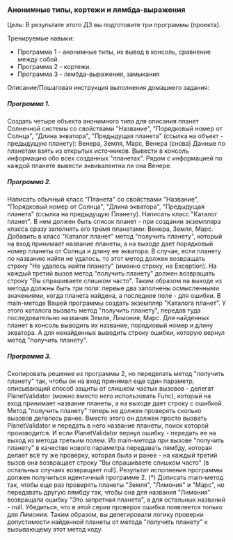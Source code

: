 <h3>Анонимные типы, кортежи и лямбда-выражения</h3>

Цель:
В результате этого ДЗ вы подготовите три программы (проекта).
<div>
Тренируемые навыки:
</div>
  
<div>
<ul>
<li>Программа 1 - анонимные типы, их вывод в консоль, сравнение между собой.</li>
<li>Программа 2 - кортежи.</li>
<li>Программа 3 - лямбда-выражения, замыкания</li>
</ul>
</div>

Описание/Пошаговая инструкция выполнения домашнего задания:

<h5>Программа 1.</h5>
Создать четыре объекта анонимного типа для описания планет Солнечной системы со свойствами "Название", "Порядковый номер от Солнца", "Длина экватора", "Предыдущая планета" (ссылка на объект - предыдущую планету): Венера, Земля, Марс, Венера (снова)
Данные по планетам взять из открытых источников.
Вывести в консоль информацию обо всех созданных "планетах". Рядом с информацией по каждой планете вывести эквивалентна ли она Венере.

<h5>Программа 2.</h5>

Написать обычный класс "Планета" со свойствами "Название", "Порядковый номер от Солнца", "Длина экватора", "Предыдущая планета" (ссылка на предыдущую Планету).
Написать класс "Каталог планет". В нем должен быть список планет - при создании экземпляра класса сразу заполнять его тремя планетами: Венера, Земля, Марс.
Добавить в класс "Каталог планет" метод "получить планету", который на вход принимает название планеты, а на выходе дает порядковый номер планеты от Солнца и длину ее экватора. В случае, если планету по названию найти не удалось, то этот метод должен возвращать строку "Не удалось найти планету" (именно строку, не Exception). На каждый третий вызов метод "получить планету" должен возвращать строку "Вы спрашиваете слишком часто". Таким образом на выходе из метода должны быть три поля: первые два заполнены осмысленными значениями, когда планета найдена, а последнее поле - для ошибки.
В main-методе Вашей программы создать экземпляр "Каталога планет". У этого каталога вызвать метод "получить планету", передав туда последовательно названия Земля, Лимония, Марс. Для найденных планет в консоль выводить их название, порядковый номер и длину экватора. А для ненайденных выводить строку ошибки, которую вернул метод "получить планету".

<h5>Программа 3.</h5>


Скопировать решение из программы 2, но переделать метод "получить планету" так, чтобы он на вход принимал еще один параметр, описывающий способ защиты от слишком частых вызовов - делегат PlanetValidator (можно вместо него использовать Func), который на вход принимает название планеты, а на выходе дает строку с ошибкой. Метод "получить планету" теперь не должен проверять сколько вызовов делалось ранее. Вместо этого он должен просто вызвать PlanetValidator и передать в него название планеты, поиск которой производится. И если PlanetValidator вернул ошибку - передать ее на выход из метода третьим полем.
Из main-метода при вызове "получить планету" в качестве нового параметра передавать лямбду, которая делает всё ту же проверку, которая была и ранее - на каждый третий вызов она возвращает строку "Вы спрашиваете слишком часто" (в остальных случаях возвращает null). Результат исполнения программы должен получиться идентичный программе 2.
(*) Дописать main-метод так, чтобы еще раз проверять планеты "Земля", "Лимония" и "Марс", но передавать другую лямбду так, чтобы она для названия "Лимония" возвращала ошибку "Это запретная планета", а для остальных названий - null. Убедиться, что в этой серии проверок ошибка появляется только для Лимонии.
Таким образом, вы делегировали логику проверки допустимости найденной планеты от метода "получить планету" к вызывающему этот метод коду.
